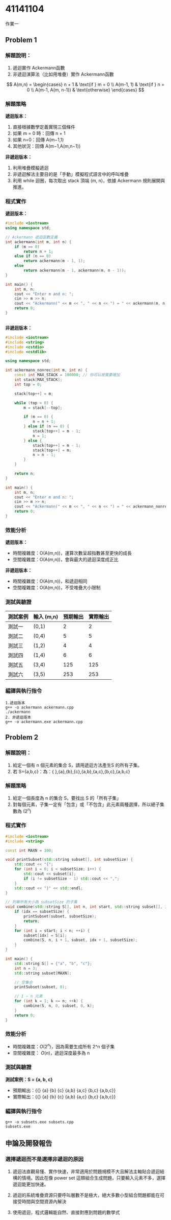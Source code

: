# 41141104

作業一

## Problem 1

### 解題說明：

1. 遞迴實作 Ackermann函數 
2. 非遞迴演算法（比如用堆疊）實作 Ackermann函數 

$$
A(m,n) = \begin{cases}
n + 1 & \text{if } m = 0 \\
A(m-1, 1) & \text{if } n = 0 \\
A(m-1, A(m, n-1)) & \text{otherwise}
\end{cases}
$$



### 解題策略

**遞迴版本：**
1. 直接根據數學定義實現三個條件
2. 如果 m = 0 時：回傳 n + 1
3. 如果 n=0：回傳 A(m−1,1)
4. 其他狀況：回傳 A(m−1,A(m,n−1))

**非遞迴版本：**
1. 利用堆疊模擬遞迴
2. 非遞迴解法主要目的是「手動」模擬程式語言中的呼叫堆疊
3. 利用 while 迴圈，每次取出 stack 頂端 (m, n)，依據 Ackermann 規則展開與推進。

### 程式實作

**遞迴版本：**

```cpp
#include <iostream>
using namespace std;

// Ackermann 遞迴函數定義
int ackermann(int m, int n) {
    if (m == 0)
        return n + 1;
    else if (n == 0)
        return ackermann(m - 1, 1);
    else
        return ackermann(m - 1, ackermann(m, n - 1));
}

int main() {
    int m, n;
    cout << "Enter m and n: ";
    cin >> m >> n;
    cout << "Ackermann(" << m << ", " << n << ") = " << ackermann(m, n) << endl;
    return 0;
}



```

**非遞迴版本：**

```cpp
#include <iostream>
#include <string>
#include <cstdio>
#include <cstdlib>

using namespace std;

int ackermann_nonrec(int m, int n) {
    const int MAX_STACK = 100000; // 你可以視需要增加
    int stack[MAX_STACK];
    int top = 0;

    stack[top++] = m;

    while (top > 0) {
        m = stack[--top];

        if (m == 0) {
            n = n + 1;
        } else if (n == 0) {
            stack[top++] = m - 1;
            n = 1;
        } else {
            stack[top++] = m - 1;
            stack[top++] = m;
            n = n - 1;
        }
    }

    return n;
}

int main() {
    int m, n;
    cout << "Enter m and n: ";
    cin >> m >> n;
    cout << "Ackermann(" << m << ", " << n << ") = " << ackermann_nonrec(m, n) << endl;
    return 0;
}

```

### 效能分析

**遞迴版本：**
- 時間複雜度：O(A(m,n))，運算次數呈超指數甚至更快的成長
- 空間複雜度：O(A(m,n))，會與最大的遞迴深度成正比

**非遞迴版本：**
- 時間複雜度：O(A(m,n))，和遞迴相同
- 空間複雜度：O(A(m,n))，不受堆疊大小限制

### 測試與驗證

| 測試案例 | 輸入 (m,n) | 預期輸出 | 實際輸出 |
|---------|------------|----------|----------|
| 測試一   | (0,1)      | 2        | 2        |
| 測試二   | (0,4)      | 5        | 5        |
| 測試三   | (1,2)      | 4        | 4        |
| 測試四   | (1,4)      | 6        | 6        |
| 測試五   | (3,4)      | 125      | 125      |
| 測試六   | (3,5)      | 253      | 253      |

### 編譯與執行指令
```shell
1.遞迴版本
g++ -o ackermann ackermann.cpp
./ackermann
2. 非遞迴版本
g++ -o ackermann.exe ackermann.cpp
```
## Problem 2

### 解題說明：　

1. 給定一個有 n 個元素的集合 S，請用遞迴方法產生S 的所有子集。
2. 若 S={a,b,c}：為：{ },{a},{b},{c},{a,b},{a,c},{b,c},{a,b,c}

### 解題策略

1. 給定一個長度為 n 的集合 S，要找出 S 的「所有子集」
2. 對每個元素，子集一定有「包含」或「不包含」此元素兩種選擇，所以總子集數為 $(2^n)$

### 程式實作

```cpp
#include <iostream>
#include <string>

const int MAXN = 100;

void printSubset(std::string subset[], int subsetSize) {
    std::cout << "{";
    for (int i = 0; i < subsetSize; i++) {
        std::cout << subset[i];
        if (i != subsetSize - 1) std::cout << ",";
    }
    std::cout << "}" << std::endl;
}

// 列舉所有大小為 subsetSize 的子集
void combine(std::string S[], int n, int start, std::string subset[], int idx, int subsetSize) {
    if (idx == subsetSize) {
        printSubset(subset, subsetSize);
        return;
    }
    for (int i = start; i < n; ++i) {
        subset[idx] = S[i];
        combine(S, n, i + 1, subset, idx + 1, subsetSize);
    }
}

int main() {
    std::string S[] = {"a", "b", "c"};
    int n = 3;
    std::string subset[MAXN];

    // 空集合
    printSubset(subset, 0);

    // 1 ~ n 元素
    for (int k = 1; k <= n; ++k) {
        combine(S, n, 0, subset, 0, k);
    }
    return 0;
}

```

### 效能分析

- 時間複雜度：$O(2^n)$，因為需要生成所有 2^n 個子集
- 空間複雜度： $O(n)$，遞迴深度最多為 n

### 測試與驗證

**測試案例：S = {a, b, c}**

- 預期輸出：{{}
{a}
{b}
{c}
{a,b}
{a,c}
{b,c}
{a,b,c}}
- 實際輸出：{{}
{a}
{b}
{c}
{a,b}
{a,c}
{b,c}
{a,b,c}}

### 編譯與執行指令

```shell
g++ -o subsets.exe subsets.cpp
subsets.exe

```

## 申論及開發報告

### 選擇遞迴而不是選擇非遞迴的原因

1. 遞迴法直觀易懂、實作快速，非常適用於問題規模不大且解法主軸貼合遞迴結構的情境。因此在像 power set 這類組合生成問題，只要輸入元素不多，選擇遞迴能更加快速。

2. 遞迴的系統堆疊資源只要呼叫層數不是極大，絕大多數小型組合問題都能在可接受時間與空間資源內解決
3. 使用遞迴，程式邏輯能自然、直接對應到問題的數學式